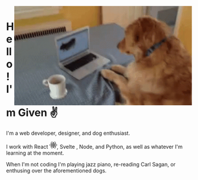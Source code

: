 <img align="right" height="270px" alt="GIF" src="./images/dog.gif" />

# Hello! I'm Given ✌️

I'm a web developer, designer, and dog enthusiast.

I work with React <img src="./images/react.svg" alt="react logo" height="20px"/>, Svelte , Node, and Python, as well as whatever I'm learning at the moment.

When I'm not coding I'm playing jazz piano, re-reading Carl Sagan, or enthusing over the aforementioned dogs.


